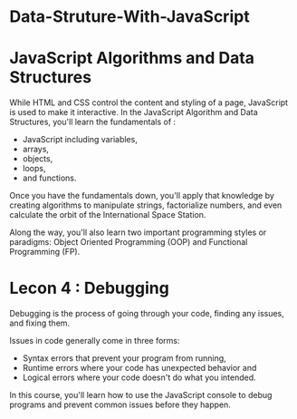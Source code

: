# Data-Struture-With-JavaScript


# JavaScript Algorithms and Data Structures

While HTML and CSS control the content and styling of a page, JavaScript is used to make it interactive. In the JavaScript Algorithm and Data Structures, you'll learn the fundamentals of :
* JavaScript including variables, 
* arrays, 
* objects, 
* loops, 
* and functions.

Once you have the fundamentals down, you'll apply that knowledge by creating algorithms to manipulate strings, factorialize numbers, and even calculate the orbit of the International Space Station.

Along the way, you'll also learn two important programming styles or paradigms: Object Oriented Programming (OOP) and Functional Programming (FP).


# Lecon 4 : Debugging 
Debugging is the process of going through your code, finding any issues, and fixing them.

Issues in code generally come in three forms: 
* Syntax errors that prevent your program from running, 
* Runtime errors where your code has unexpected behavior and 
* Logical errors where your code doesn't do what you intended.

In this course, you'll learn how to use the JavaScript console to debug programs and prevent common issues before they happen.
